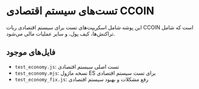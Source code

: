 # تست‌های سیستم اقتصادی CCOIN

این پوشه شامل اسکریپت‌های تست برای سیستم اقتصادی ربات CCOIN است که شامل تراکنش‌ها، کیف پول، و سایر عملیات مالی می‌شود.

## فایل‌های موجود

- `test_economy.js`: تست اصلی سیستم اقتصادی
- `test_economy.mjs`: نسخه ماژول ES برای تست سیستم اقتصادی
- `test_economy_fix.js`: رفع مشکلات و بهبود سیستم اقتصادی